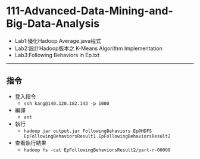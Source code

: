 # 111-Advanced-Data-Mining-and-Big-Data-Analysis

- Lab1:優化Hadoop Average.java程式
- Lab2:設計Hadoop版本之 K-Means Algorithm Implementation
- Lab3:Following Behaviors in Ep.txt

---

## 指令
- 登入指令
    - `ssh kang@140.120.182.143 -p 1000`
- 編譯
    - `ant`
- 執行
    - `hadoop jar output.jar FollowingBehaviors Ep@HDFS EpFollowingBehaviorsResult1 EpFollowingBehaviorsResult2`
- 查看執行結果
    - `hadoop fs -cat EpFollowingBehaviorsResult2/part-r-00000`

